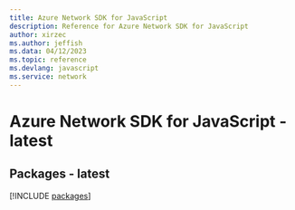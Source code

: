 ```yaml
---
title: Azure Network SDK for JavaScript
description: Reference for Azure Network SDK for JavaScript
author: xirzec
ms.author: jeffish
ms.data: 04/12/2023
ms.topic: reference
ms.devlang: javascript
ms.service: network
---
```

# Azure Network SDK for JavaScript - latest
## Packages - latest
[!INCLUDE [packages](network-index.md)]